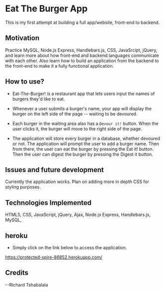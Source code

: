 # Eat The Burger App

This is my first attempt at building a full app/website, front-end to backend. 
 
## Motivation

Practice MySQL, Node.js Express, Handlebars.js, CSS, JavaSrcipt, jQuery, and learn more about how front-end and backend languages communicate with each other.  Also learn how to build an application from the backend to the front-end to make it a fully functional application.

## How to use? 

* Eat-The-Burger! is a restaurant app that lets users input the names of burgers they'd like to eat.

* Whenever a user submits a burger's name, your app will display the burger on the left side of the page -- waiting to be devoured.

* Each burger in the waiting area also has a `Devour it!` button. When the user clicks it, the burger will move to the right side of the page.

* The application will store every burger in a database, whether devoured or not.
The application will prompt the user to add a burger name.  Then from there, the user can eat the burger by pressing the Eat it! button.  Then the user can digest the burger by pressing the Digest it button.


## Issues and future development

Currently the application works.  Plan on adding more in depth CSS for styling purposes.

## Technologies Implemented

HTML5, CSS, JavaScript, jQuery, Ajax, Node.js Express, Handlebars.js, MySQL,  

## heroku 
* Simply click on the link below to access the application.

https://protected-spire-86852.herokuapp.com/


## Credits

--Richard Tshabalala